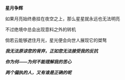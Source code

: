 **星月争辉**

如果月亮始终悬挂在夜空之上，那么星星就永远也无法明亮

不过绝境中总会出现意料之外的转机

倘若云能够遮住月光，星光便会向世人展现它的桀骜

***我无法原谅您的背弃，正如您无法接受我的反抗***

***你为何——为何不能理解我的苦心***

***两个偏执的人，又有谁是正确的呢***